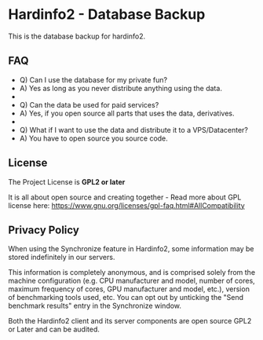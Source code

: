 Hardinfo2 - Database Backup
===========================

This is the database backup for hardinfo2.

FAQ
----
 - Q) Can I use the database for my private fun?
 - A) Yes as long as you never distribute anything using the data.
 -
 - Q) Can the data be used for paid services?
 - A) Yes, if you open source all parts that uses the data, derivatives.
 - 
 - Q) What if I want to use the data and distribute it to a VPS/Datacenter?
 - A) You have to open source you source code.


License
------
The Project License is **GPL2 or later**

It is all about open source and creating together - Read more about GPL license here: https://www.gnu.org/licenses/gpl-faq.html#AllCompatibility


Privacy Policy
---------------
When using the Synchronize feature in Hardinfo2, some information may be stored indefinitely in our servers.

This information is completely anonymous, and is comprised solely from the machine configuration (e.g. CPU manufacturer and model, number of cores, maximum frequency of cores, GPU manufacturer and model, etc.), version of benchmarking tools used, etc. You can opt out by unticking the "Send benchmark results" entry in the Synchronize window.

Both the Hardinfo2 client and its server components are open source GPL2 or Later and can be audited.
